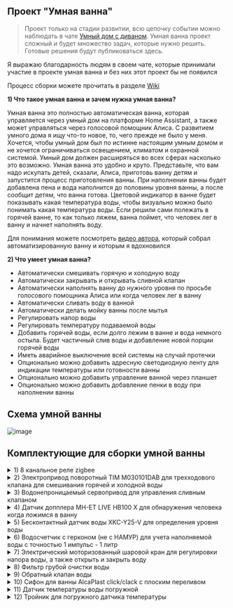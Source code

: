 ## Проект "Умная ванна"
> Проект только на стадии развитии, всю цепочку событии можно наблюдать в чате [Умный дом с диваном](https://t.me/smart_home_divan). Умная ванна проект сложный и будет множество задач, которые нужно решить. Готовые решения будут публиковаться здесь. 

Я выражаю благодарность людям в своем чате, которые принимали участие в проекте умная ванна и без них этот проект бы не появился

Процесс сборки можете прочитать в разделе [Wiki](https://github.com/DivanX10/smart-bath/wiki)

**1) Что такое умная ванна и зачем нужна умная ванна?**

Умная ванна это полностью автоматическая ванна, которая управляется через умный дом на платформе Home Assistant, а также может управляться через голосовой помощник Алиса. С развитием умного дома я ищу что-то новое, то, чего прежде не было у меня. Хочется, чтобы умный дом был по истинне настоящим умным домом и не хочется ограничиваться освещением, климатом и охранной системой. Умный дом должен расширяться во всех сферах насколько это возможно. Умная ванна это удобно и круто. Представьте, что вам надо искупать детей, сказали, Алиса, приготовь ванну детям и запустится процесс приготовления ванны. При наполнении ванны будет добавлена пена и вода наполнится до половины уровня ванны, а после сообщит детям, что ванна готова. Цветовой индикатор в ванне будет показывать какая температура воды, чтобы визуально можно было понимать какая температура воды. Если решили сами полежать в горячей ванне, то как только ляжем, ванна поймет, что человек лег в ванну и начнет наполнять воду.

Для понимания можете посмотреть [видео автора](https://youtu.be/_B7byL6H7NE), который собрал автоматизированную ванну и которым я вдохновился

**2) Что умеет умная ванна?**
* Автоматически смешивать горячую и холодную воду
* Автоматически закрывать и открывать сливной клапан
* Автоматически наполнять ванну до нужного уровня по просьбе голосового помощника Алиса или когда человек лег в ванну
* Автоматически сливать воду в ванной
* Автоматически делать мойку ванны после мытья
* Регулировать напор воды
* Регулировать температуру подаваемой воды
* Добавить горячей воды, если долго лежим в ванне и вода немного остыла. Будет частичный слив воды и добавление новой порции горячей воды
* Иметь аварийное выключение всей системы на случай протечки
* Опционально можно добавить адресную светодиодную ленту для индикации температуры или готовности ванны
* Опционально можно добавить управление ванной через планшет
* Опционально можно добавить добавление пенки в воду при наполнении ванны


## Схема умной ванны
![image](https://user-images.githubusercontent.com/64090632/192654137-efa8b03f-fac0-4592-8547-d73852db96e2.png)

## Комплектующие для сборки умной ванны

<details>
  <summary>1) 8 канальное реле zigbee </summary>

* Подробная статья о [Zigbee реле на 8 каналов](https://modkam.ru/2020/06/24/zigbee-rele-na-8-kanalov/)    
* 8 канальное реле zigbee можете заказать у Григория https://t.me/avenit
* [Видео обзор](https://youtu.be/ytuvblyAoo0) Modkam - 8х канальное Zigbee реле с сухими контактами, подключение внешних датчиков на канале [Alex Kvazis - технологии умного дома](https://www.youtube.com/c/AlexKvazis/videos)


![image](https://user-images.githubusercontent.com/64090632/192657403-07199f10-7540-4328-8489-d425c8b7775a.png)
</details>

<details>
  <summary>2) Электропривод поворотный TIM M030101DAB для трехходового клапана для смешивания горячей и холодной воды</summary>

Электропривод поворотный TIM M030101DAB брал [здесь](https://www.ozon.ru/product/servoprivod-dlya-krana-raspredelitelnogo-230v-dlina-provoda-1-5m-tim-485927636/?sh=LmakeLtZzw)
  
![image](https://user-images.githubusercontent.com/64090632/192656548-7994fcb8-eee7-489b-8e65-1ba55ecb0bae.png) 
</details>

<details>
  <summary>3) Водонепроницаемый сервопривод для управления сливным клапаном</summary>

Сервопривод для управления сливным клапаном брал [здесь](https://www.ozon.ru/product/1-sht-vysokovoltnyy-vodonepronitsaemyy-tsifrovoy-servoprivod-dlya-1-5-rc-car-270-servo-472364958/?sh=LmakeEw5CQ)
  
![image](https://user-images.githubusercontent.com/64090632/192656635-4c047420-3049-45ad-9ed8-549f2db25a93.png)
</details>

<details>
  <summary>4) Датчик допплера MH-ET LIVE HB100 X для обнаружения человека когда ложимся в ванну</summary>

Датчик допплера MH-ET LIVE HB100 X брал [здесь](https://aliexpress.ru/item/4000322455586.html?sku_id=10000001320564017)  
![image](https://user-images.githubusercontent.com/64090632/192656809-0863d89c-ee09-4609-ba43-86564644a7c5.png) 
</details>

<details>
  <summary>5) Бесконтактный датчик воды XKC-Y25-V для определения уровня воды</summary>

Бесконтактный датчик воды XKC-Y25-V брал [здесь](https://aliexpress.ru/item/1005004165856762.html)
  
![image](https://user-images.githubusercontent.com/64090632/192657537-5ab68d17-e48e-4437-9812-e38bf0d3c265.png) 
</details>

<details>
  <summary>6) Водосчетчик с герконом (не с НАМУР) для учета наполняемой воды с точностью 1 импульс - 1 литр</summary>

[ВСГД-15-03 (110ММ) СЧЕТЧИК ГОРЯЧЕЙ ВОДЫ С ИМП. ВЫХОДОМ](https://www.teplovodomer.ru/catalog/schetchiki-vody/kvartirnye-schetchiki-vody/dn-15/vsgd-15-03-110mm-schetchik-goryachey-vody-s-imp-vykhodom/)
  
![image](https://user-images.githubusercontent.com/64090632/192657779-d00d83ee-c861-42b2-b6bb-bdf51c3c5589.png)
</details>

<details>
  <summary>7) Электрический моторизованный шаровой кран для регулировки напора воды, а также открыть и закрыть воду</summary>

* Электрический моторизованный шаровой кран [брал здесь](https://aliexpress.ru/item/1005003224042573.html)
* Обзор [FrankEver FK_V02 - Zigbee кран с регулировкой открытия](https://youtu.be/lpL6xAYuBHk) можете посмотреть на канале [Alex Kvazis - технологии умного дома](https://www.youtube.com/c/AlexKvazis/videos) 
  
![image](https://user-images.githubusercontent.com/64090632/192659320-4b3b5dd5-483d-4699-8dbc-d6b365cdba43.png)

</details>

<details>
  <summary>8) Фильтр грубой очистки воды</summary>
  
![image](https://user-images.githubusercontent.com/64090632/192660219-284d3fc0-cb62-4c2f-b3c6-9856c4ec553d.png)

</details>

<details>
  <summary>9) Обратный клапан воды</summary>
  
![image](https://user-images.githubusercontent.com/64090632/192660369-6822061b-97f1-402a-ac70-8df9bbcf4021.png)

</details>

<details>
  <summary>10) Сифон для ванны AlcaPlast click/clack с плоским переливом</summary>
  
![image](https://user-images.githubusercontent.com/64090632/192660484-38635c69-d8d7-4c42-8599-c589df34f7c1.png)

</details>

<details>
  <summary>11) Датчик температуры воды погружной</summary>
  
![image](https://user-images.githubusercontent.com/64090632/192899596-05133a03-178f-46fb-ac82-2b5c0bc3d51e.png)
</details>

<details>
  <summary>12) Тройник для погружного датчика температуры</summary>
  
![image](https://user-images.githubusercontent.com/64090632/192899430-7c4f0223-c60c-4653-bc85-b4f552903dae.png)
![image](https://user-images.githubusercontent.com/64090632/192899665-20e77103-5a72-4606-a790-ac743d3eb972.png)
</details>



